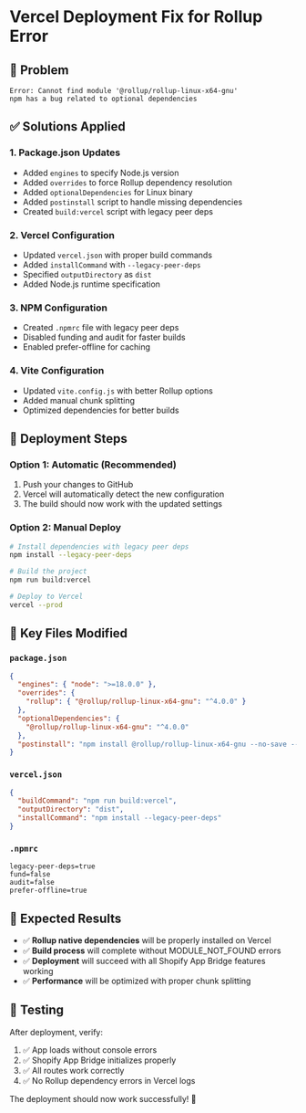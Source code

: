 # Vercel Deployment Fix for Rollup Error

## 🚨 Problem
```
Error: Cannot find module '@rollup/rollup-linux-x64-gnu'
npm has a bug related to optional dependencies
```

## ✅ Solutions Applied

### 1. **Package.json Updates**
- Added `engines` to specify Node.js version
- Added `overrides` to force Rollup dependency resolution
- Added `optionalDependencies` for Linux binary
- Added `postinstall` script to handle missing dependencies
- Created `build:vercel` script with legacy peer deps

### 2. **Vercel Configuration**
- Updated `vercel.json` with proper build commands
- Added `installCommand` with `--legacy-peer-deps`
- Specified `outputDirectory` as `dist`
- Added Node.js runtime specification

### 3. **NPM Configuration**
- Created `.npmrc` file with legacy peer deps
- Disabled funding and audit for faster builds
- Enabled prefer-offline for caching

### 4. **Vite Configuration**
- Updated `vite.config.js` with better Rollup options
- Added manual chunk splitting
- Optimized dependencies for better builds

## 🚀 Deployment Steps

### Option 1: Automatic (Recommended)
1. Push your changes to GitHub
2. Vercel will automatically detect the new configuration
3. The build should now work with the updated settings

### Option 2: Manual Deploy
```bash
# Install dependencies with legacy peer deps
npm install --legacy-peer-deps

# Build the project
npm run build:vercel

# Deploy to Vercel
vercel --prod
```

## 🔧 Key Files Modified

### `package.json`
```json
{
  "engines": { "node": ">=18.0.0" },
  "overrides": {
    "rollup": { "@rollup/rollup-linux-x64-gnu": "^4.0.0" }
  },
  "optionalDependencies": {
    "@rollup/rollup-linux-x64-gnu": "^4.0.0"
  },
  "postinstall": "npm install @rollup/rollup-linux-x64-gnu --no-save --legacy-peer-deps || true"
}
```

### `vercel.json`
```json
{
  "buildCommand": "npm run build:vercel",
  "outputDirectory": "dist",
  "installCommand": "npm install --legacy-peer-deps"
}
```

### `.npmrc`
```
legacy-peer-deps=true
fund=false
audit=false
prefer-offline=true
```

## 🎯 Expected Results

- ✅ **Rollup native dependencies** will be properly installed on Vercel
- ✅ **Build process** will complete without MODULE_NOT_FOUND errors
- ✅ **Deployment** will succeed with all Shopify App Bridge features working
- ✅ **Performance** will be optimized with proper chunk splitting

## 🧪 Testing

After deployment, verify:
1. ✅ App loads without console errors
2. ✅ Shopify App Bridge initializes properly
3. ✅ All routes work correctly
4. ✅ No Rollup dependency errors in Vercel logs

The deployment should now work successfully! 🚀
